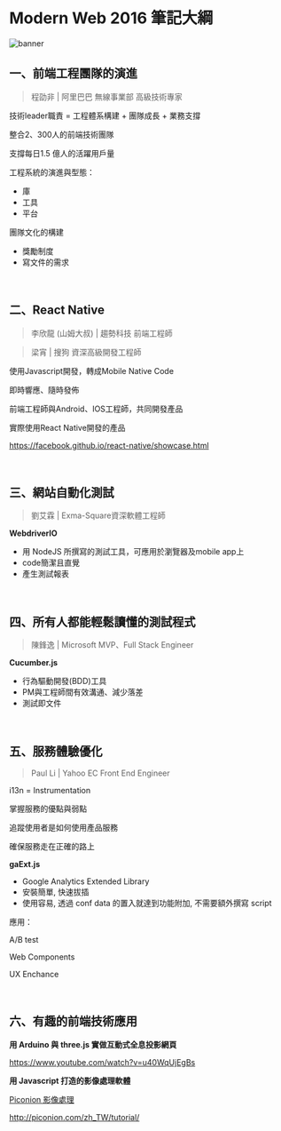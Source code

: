 # Modern Web 2016 筆記大綱

![banner](https://github.com/krmfla/research-lab/blob/master/images/modernweb.jpg "modern web 2016")

## 一、前端工程團隊的演進
>程劭非 | 阿里巴巴 無線事業部 高級技術專家

技術leader職責 = 工程體系構建 + 團隊成長 + 業務支撐

整合2、300人的前端技術團隊

支撐每日1.5 億人的活躍用戶量

工程系統的演進與型態：
  * 庫
  * 工具
  * 平台
  
團隊文化的構建
  * 獎勵制度
  * 寫文件的需求

<br />

## 二、React Native
>李欣龍 (山姆大叔) | 趨勢科技 前端工程師

>梁宵 | 搜狗 資深高級開發工程師

使用Javascript開發，轉成Mobile Native Code

即時響應、隨時發佈

前端工程師與Android、IOS工程師，共同開發產品

實際使用React Native開發的產品

https://facebook.github.io/react-native/showcase.html

<br />

## 三、網站自動化測試
>劉艾霖 | Exma-Square資深軟體工程師

**WebdriverIO**
  * 用 NodeJS 所撰寫的測試工具，可應用於瀏覽器及mobile app上
  * code簡潔且直覺
  * 產生測試報表

<br />

## 四、所有人都能輕鬆讀懂的測試程式
>陳鋒逸 | Microsoft MVP、Full Stack Engineer

**Cucumber.js**
  * 行為驅動開發(BDD)工具
  * PM與工程師間有效溝通、減少落差
  * 測試即文件

<br />

## 五、服務體驗優化
>Paul Li | Yahoo EC Front End Engineer

i13n = Instrumentation

掌握服務的優點與弱點

追蹤使用者是如何使用產品服務

確保服務走在正確的路上

**gaExt.js**
  * Google Analytics Extended Library
  * 安裝簡單, 快速拔插
  * 使用容易, 透過 conf data 的置入就達到功能附加, 不需要額外撰寫 script

應用：

A/B test

Web Components

UX Enchance

<br />

## 六、有趣的前端技術應用

<b>用 Arduino 與 three.js 實做互動式全息投影網頁</b>

https://www.youtube.com/watch?v=u40WqUjEgBs

<b>用 Javascript 打造的影像處理軟體</b>

[Piconion 影像處理](https://chrome.google.com/webstore/detail/piconion-photo-editor/mggbmdmggklbdgibmojleenhklmieifd?hl=zh-TW&_asi=1)

http://piconion.com/zh_TW/tutorial/
